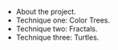 * About the project.
* Technique one: Color Trees.
* Technique two: Fractals.
* Technique three: Turtles.
